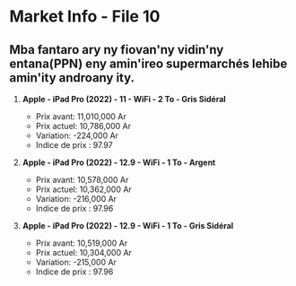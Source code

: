 # Market Info - File 10

## Mba fantaro ary ny fiovan'ny vidin'ny entana(PPN) eny amin'ireo supermarchés lehibe amin'ity androany ity.

1. **Apple - iPad Pro (2022) - 11 - WiFi - 2 To - Gris Sidéral**
   - Prix avant: 11,010,000 Ar
   - Prix actuel: 10,786,000 Ar
   - Variation: -224,000 Ar
   - Indice de prix : 97.97

2. **Apple - iPad Pro (2022) - 12.9 - WiFi - 1 To - Argent**
   - Prix avant: 10,578,000 Ar
   - Prix actuel: 10,362,000 Ar
   - Variation: -216,000 Ar
   - Indice de prix : 97.96

3. **Apple - iPad Pro (2022) - 12.9 - WiFi - 1 To - Gris Sidéral**
   - Prix avant: 10,519,000 Ar
   - Prix actuel: 10,304,000 Ar
   - Variation: -215,000 Ar
   - Indice de prix : 97.96

